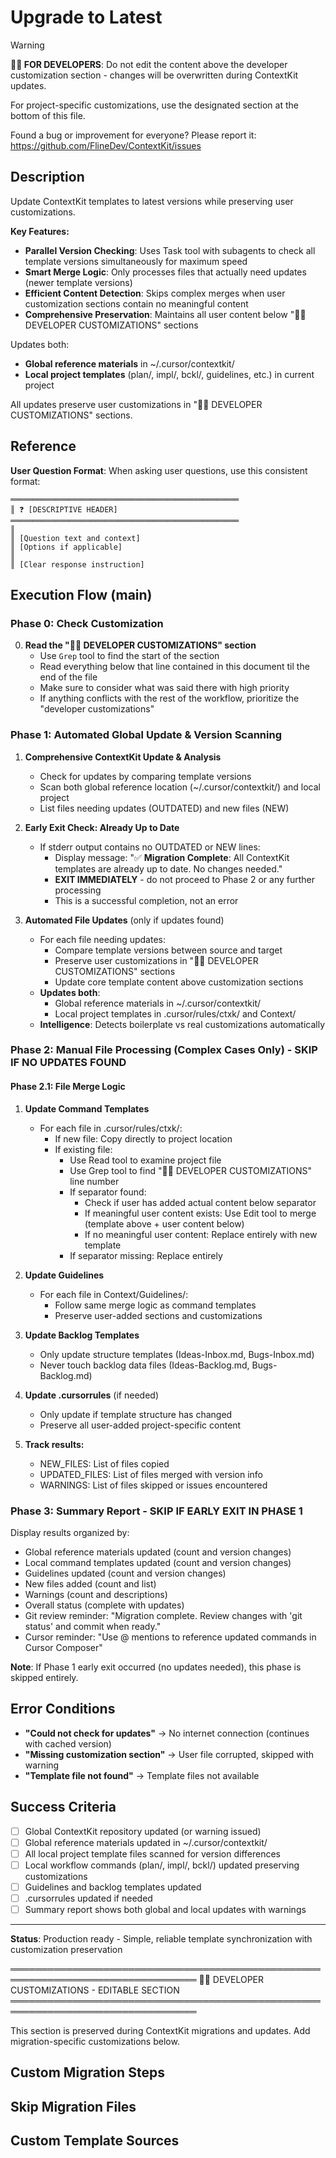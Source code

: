 # Upgrade to Latest
<!-- Template Version: 14 | ContextKit: 0.1.0 | Updated: 2025-10-02 -->

> [!WARNING]
> **👩‍💻 FOR DEVELOPERS**: Do not edit the content above the developer customization section - changes will be overwritten during ContextKit updates.
>
> For project-specific customizations, use the designated section at the bottom of this file.
>
> Found a bug or improvement for everyone? Please report it: https://github.com/FlineDev/ContextKit/issues

## Description
Update ContextKit templates to latest versions while preserving user customizations.

**Key Features:**
- **Parallel Version Checking**: Uses Task tool with subagents to check all template versions simultaneously for maximum speed
- **Smart Merge Logic**: Only processes files that actually need updates (newer template versions)
- **Efficient Content Detection**: Skips complex merges when user customization sections contain no meaningful content
- **Comprehensive Preservation**: Maintains all user content below "👩‍💻 DEVELOPER CUSTOMIZATIONS" sections

Updates both:
- **Global reference materials** in ~/.cursor/contextkit/
- **Local project templates** (plan/, impl/, bckl/, guidelines, etc.) in current project

All updates preserve user customizations in "👩‍💻 DEVELOPER CUSTOMIZATIONS" sections.

## Reference

**User Question Format**: When asking user questions, use this consistent format:
```
═══════════════════════════════════════════════════
║ ❓ [DESCRIPTIVE HEADER]
═══════════════════════════════════════════════════
║
║ [Question text and context]
║ [Options if applicable]
║
║ [Clear response instruction]
```

## Execution Flow (main)

### Phase 0: Check Customization

0. **Read the "👩‍💻 DEVELOPER CUSTOMIZATIONS" section**
   - Use `Grep` tool to find the start of the section
   - Read everything below that line contained in this document til the end of the file
   - Make sure to consider what was said there with high priority
   - If anything conflicts with the rest of the workflow, prioritize the "developer customizations"

### Phase 1: Automated Global Update & Version Scanning

1. **Comprehensive ContextKit Update & Analysis**
   - Check for updates by comparing template versions
   - Scan both global reference location (~/.cursor/contextkit/) and local project
   - List files needing updates (OUTDATED) and new files (NEW)

2. **Early Exit Check: Already Up to Date**
   - If stderr output contains no OUTDATED or NEW lines:
     - Display message: "✅ **Migration Complete**: All ContextKit templates are already up to date. No changes needed."
     - **EXIT IMMEDIATELY** - do not proceed to Phase 2 or any further processing
     - This is a successful completion, not an error

3. **Automated File Updates** (only if updates found)
   - For each file needing updates:
     - Compare template versions between source and target
     - Preserve user customizations in "👩‍💻 DEVELOPER CUSTOMIZATIONS" sections
     - Update core template content above customization sections
   - **Updates both**: 
     - Global reference materials in ~/.cursor/contextkit/
     - Local project templates in .cursor/rules/ctxk/ and Context/
   - **Intelligence**: Detects boilerplate vs real customizations automatically

### Phase 2: Manual File Processing (Complex Cases Only) - SKIP IF NO UPDATES FOUND

#### Phase 2.1: File Merge Logic

1. **Update Command Templates**
   - For each file in .cursor/rules/ctxk/:
     - If new file: Copy directly to project location
     - If existing file:
       - Use Read tool to examine project file
       - Use Grep tool to find "👩‍💻 DEVELOPER CUSTOMIZATIONS" line number
       - If separator found:
         - Check if user has added actual content below separator
         - If meaningful user content exists: Use Edit tool to merge (template above + user content below)
         - If no meaningful user content: Replace entirely with new template
       - If separator missing: Replace entirely

2. **Update Guidelines**
   - For each file in Context/Guidelines/:
     - Follow same merge logic as command templates
     - Preserve user-added sections and customizations

3. **Update Backlog Templates**
   - Only update structure templates (Ideas-Inbox.md, Bugs-Inbox.md)
   - Never touch backlog data files (Ideas-Backlog.md, Bugs-Backlog.md)

4. **Update .cursorrules** (if needed)
   - Only update if template structure has changed
   - Preserve all user-added project-specific content

5. **Track results:**
   - NEW_FILES: List of files copied
   - UPDATED_FILES: List of files merged with version info
   - WARNINGS: List of files skipped or issues encountered

### Phase 3: Summary Report - SKIP IF EARLY EXIT IN PHASE 1

Display results organized by:
- Global reference materials updated (count and version changes)
- Local command templates updated (count and version changes)
- Guidelines updated (count and version changes)
- New files added (count and list)
- Warnings (count and descriptions)
- Overall status (complete with updates)
- Git review reminder: "Migration complete. Review changes with 'git status' and commit when ready."
- Cursor reminder: "Use @ mentions to reference updated commands in Cursor Composer"

**Note**: If Phase 1 early exit occurred (no updates needed), this phase is skipped entirely.

## Error Conditions

- **"Could not check for updates"** → No internet connection (continues with cached version)
- **"Missing customization section"** → User file corrupted, skipped with warning
- **"Template file not found"** → Template files not available

## Success Criteria

- [ ] Global ContextKit repository updated (or warning issued)
- [ ] Global reference materials updated in ~/.cursor/contextkit/
- [ ] All local project template files scanned for version differences
- [ ] Local workflow commands (plan/, impl/, bckl/) updated preserving customizations
- [ ] Guidelines and backlog templates updated
- [ ] .cursorrules updated if needed
- [ ] Summary report shows both global and local updates with warnings

---

**Status**: Production ready - Simple, reliable template synchronization with customization preservation

════════════════════════════════════════════════════════════════════════════════
👩‍💻 DEVELOPER CUSTOMIZATIONS - EDITABLE SECTION
════════════════════════════════════════════════════════════════════════════════

This section is preserved during ContextKit migrations and updates.
Add migration-specific customizations below.

## Custom Migration Steps
<!-- Add extra steps like CI/CD configs, custom agents, or company workflows -->

## Skip Migration Files
<!-- Document files to exclude like custom settings or company statuslines -->

## Custom Template Sources
<!-- Define alternative sources like company-specific templates or internal repositories -->